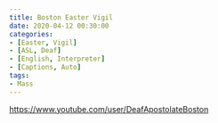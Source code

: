 ```yaml
---
title: Boston Easter Vigil
date: 2020-04-12 00:30:00
categories:
- [Easter, Vigil]
- [ASL, Deaf]
- [English, Interpreter]
- [Captions, Auto]
tags: 
- Mass
---
```

https://www.youtube.com/user/DeafApostolateBoston